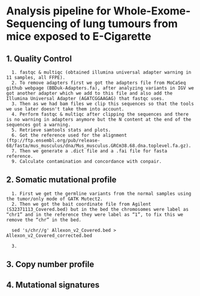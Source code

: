 # Analysis pipeline for Whole-Exome-Sequencing of lung tumours from mice exposed to E-Cigarette

## 1. Quality Control
      1. fastqc & multiqc (obtained illumina universal adapter warning in 11 samples, all FFPE).
      2. To remove adapters first we got the adapters file from MoCaSeq github webpage (BBDuk-Adapters.fa), after analyzing variants in IGV we got another adapter which we add to this file and also add the Illumina Universal Adapter (AGATCGGAAGAG) that fastqc uses.
      3. Then as we had bam files we clip this sequences so that the tools we use later doesn't take them into account.
      4. Perform fastqc & multiqc after clipping the sequences and there is no warning in adapters anymore but the N content at the end of the sequences got a warning.
      5. Retrieve samtools stats and plots.
      6. Got the reference used for the alignment (ftp://ftp.ensembl.org/pub/release-68/fasta/mus_musculus/dna/Mus_musculus.GRCm38.68.dna.toplevel.fa.gz).
      7. Then we generate a .dict file and a .fai file for fasta reference.
      9. Calculate contamination and concordance with conpair.

## 2. Somatic mutational profile
      1. First we get the germline variants from the normal samples using the tumor/only mode of GATK Mutect2.
      2. Then we got the bait coordinate file from Agilent (S32371113_Covered.bed) but in the bed the chromosomes were label as “chr1” and in the reference they were label as “1”, to fix this we remove the “chr” in the bed.
      
      sed 's/chr//g' Allexon_v2_Covered.bed > Allexon_v2_Covered_corrected.bed

      3. 
      

## 3. Copy number profile

## 4. Mutational signatures
